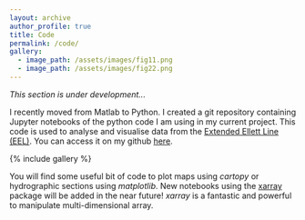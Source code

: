 ```yaml
---
layout: archive
author_profile: true
title: Code
permalink: /code/
gallery:
  - image_path: /assets/images/fig11.png
  - image_path: /assets/images/fig22.png
---
```


*This section is under development...*

I recently moved from Matlab to Python. I created a git repository containing
Jupyter notebooks of the python code I am using in my current project.
This code is used to analyse and visualise data from the [Extended Ellett Line (EEL)](https://projects.noc.ac.uk/ExtendedEllettLine/). You can access it on my github [here](https://github.com/lhoupert/analysis_eel_data).


{% include gallery %}

You will find some useful bit of code to plot maps using *cartopy* or hydrographic sections using *matplotlib*. New notebooks using the [xarray](http://xarray.pydata.org/en/stable/) package will be added in the near future! *xarray* is a fantastic and powerful to manipulate multi-dimensional array.

